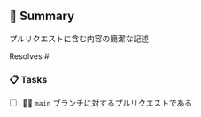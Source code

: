 ## :bookmark_tabs: Summary
プルリクエストに含む内容の簡潔な記述

Resolves #<issue-url>

### :clipboard: Tasks
- [ ] :woman_technologist: `main` ブランチに対するプルリクエストである
